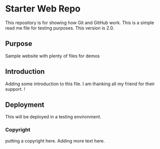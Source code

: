 # Starter Web Repo

This repository is for showing how Git and GitHub work.
This is a simple read me file for testing purposes.
This version is 2.0.
## Purpose

Sample website with plenty of files for demos

## Introduction

Adding some introduction to this file.
I am thanking all my friend for their support.
!

## Deployment

This will be deployed in a testing environment.

### Copyright
putting a copyright here.
Adding more text here.